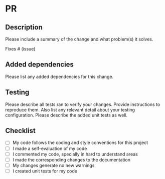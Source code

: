 <!-- Thanks for contributing to CoolRack.
Please fill this form to create a new pull request. -->

# PR

## Description

Please include a summary of the change and what problem(s) it solves.

Fixes # (issue)

## Added dependencies

Please list any added dependencies for this change.

## Testing

Please describe all tests ran to verify your changes. Provide instructions to reproduce them. Also list any relevant detail about your testing configuration. Please describe the added unit tests as well.

## Checklist

- [ ] My code follows the coding and style conventions for this project
- [ ] I made a self-evaluation of my code
- [ ] I commented my code, specially in hard to understand areas
- [ ] I made the corresponding changes to the documentation
- [ ] My changes generate no new warnings
- [ ] I created unit tests for my code
